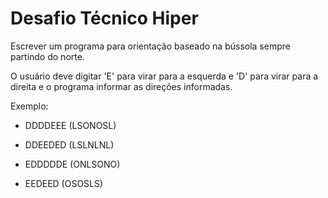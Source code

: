 # Desafio Técnico Hiper

Escrever um programa para orientação baseado na bússola sempre partindo do norte.

O usuário deve digitar 'E' para virar para a esquerda e 'D' para virar para a direita e o programa informar as direções informadas.

Exemplo:

- DDDDEEE (LSONOSL)
  
- DDEEDED (LSLNLNL)

- EDDDDDE (ONLSONO)

- EEDEED (OSOSLS)
